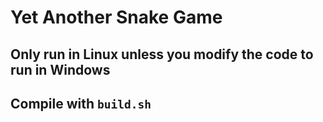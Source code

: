 # Yet Another Snake Game
## Only run in Linux unless you modify the code to run in Windows
## Compile with `build.sh`
